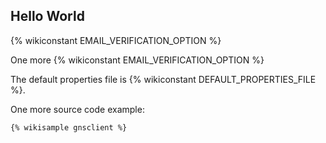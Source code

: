 
## Hello World

{% wikiconstant EMAIL_VERIFICATION_OPTION %}

One more 
{% wikiconstant EMAIL_VERIFICATION_OPTION %}

The default properties file is {% wikiconstant DEFAULT_PROPERTIES_FILE %}.


One more source code example:

```
{% wikisample gnsclient %}
```
